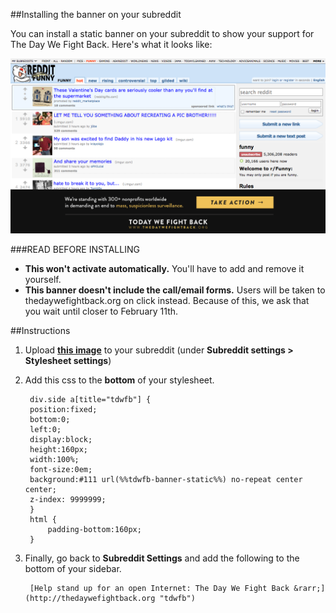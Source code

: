 ##Installing the banner on your subreddit

You can install a static banner on your subreddit to show your support for The Day We Fight Back. Here's what it looks like:

<img src="screenshots/reddit-banner.png" alt="banner" />



###READ BEFORE INSTALLING

* **This won't activate automatically.** You'll have to add and remove it yourself.
* **This banner doesn't include the call/email forms.** Users will be taken to thedaywefightback.org on click instead. Because of this, we ask that you wait until closer to February 11th.

##Instructions

1. Upload **[this image](https://raw.github.com/tfrce/thedaywefightback.js/gh-pages/thedaywefightback/static/tdwfb-banner-static.png)** to your subreddit (under **Subreddit settings > Stylesheet settings**)
2. Add this css to the **bottom** of your stylesheet.

		div.side a[title="tdwfb"] {
        position:fixed;
        bottom:0;
        left:0;
        display:block;
        height:160px;
        width:100%;
        font-size:0em;
        background:#111 url(%%tdwfb-banner-static%%) no-repeat center center;
        z-index: 9999999;
		}
		html {
		    padding-bottom:160px;
		}

3. Finally, go back to **Subreddit Settings** and add the following to the bottom of your sidebar.

		[Help stand up for an open Internet: The Day We Fight Back &rarr;](http://thedaywefightback.org "tdwfb")
    
